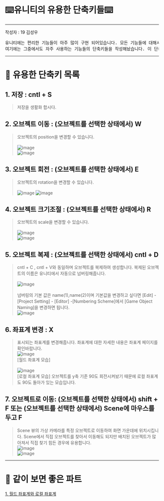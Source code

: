 # ⌨️유니티의 유용한 단축키들⌨️

---
작성자 : 19 김성우

<pre>
유니티에는 편리한 기능들이 아주 많이 구현 되어있습니다. 모든 기능들에 대해서 단축키들을 모두 알고있다면 좋겠지만 현실적으로 불가능합니다.
여기에는 그중에서도 자주 사용하는 기능들의 단축키들을 작성해놨습니다. 이 단축키들을 숙지하고 있다면 개발 시간을 줄일 수 있을 것입니다.
</pre>

---

# 📝 유용한 단축키 목록

## 1. 저장 : cntl + S

> 저장을 생활화 합시다.

## 2. 오브젝트 이동 : (오브젝트를 선택한 상태에서) W

> 오브젝트의 position을 변경할 수 있습니다.
> <br><br>![image](./Key_Pic/W1.png)
> <br>![image](./Key_Pic/W2.png)

## 3. 오브젝트 회전 : (오브젝트를 선택한 상태에서) E

> 오브젝트의 rotation을 변경할 수 있습니다.<br><br>
> ![image](./Key_Pic/E1.png) ![image](./Key_Pic/E2.png)

## 4. 오브젝트 크기조절 : (오브젝트를 선택한 상태에서) R

> 오브젝트의 scale을 변경할 수 있습니다.
> <br><br>![image](./Key_Pic/R1.png)
> <br>![image](./Key_Pic/R2.png)

## 5. 오브젝트 복제 : (오브젝트를 선택한 상태에서) cntl + D

> cntl + C , cntl + V와 동일하며 오브젝트를 복제하여 생성합니다. 복제된 오브젝트의 이름은 유니티에서 자동으로 넘버링해줍니다. 
> <br><br>![image](./Key_Pic/cd1.png)<br><br>
> 넘버링의 기본 값은 name(1),name(2)이며 기본값을 변경하고 싶다면 [Edit] - [Project Setting] - [Editor] -[Numbering Scheme]에서 [Game Object Naming]을 변경하면 됩니다.
> <br>![image](./Key_Pic/cd2.png)

## 6. 좌표계 변경 : X

> 표시되는 좌표계를 변경해줍니다. 좌표계에 대한 자세한 내용은 좌표계 페이지를 확인바랍니다.
> <br>![image](./Key_Pic/x1.png)
> <br>[월드 좌표계 모습]<br>
> <br>![image](./Key_Pic/x2.png)
> <br>[로컬 좌표계 모습] 오브젝트를 y축 기준 90도 회전시켜놨기 때문에 로컬 좌표계도 90도 돌아가 있는 모습입니다.

## 7. 오브젝트로 이동: (오브젝트를 선택한 상태에서) shift + F 또는 (오브젝트를 선택한 상태에서) Scene에 마우스를 두고 F

> Scene 뷰의 가상 카메라를 특정 오브젝트로 이동하여 화면 가운데에 위치시킵니다.
> Scene에서 직접 오브젝트를 찾아서 이동해도 되지만 배치된 오브젝트가 많아져서 직접 찾기 힘든 경우에 유용합니다.
> <br>![image](./Key_Pic/f1.png)
> <br>![image](./Key_Pic/f2.png)

---

# 🤝 같이 보면 좋은 파트

[1. 월드 좌표계와 로컬 좌표계](https://github.com/starhome7/GG_Unity_GitHub/blob/main/3D%20Scripts/1.%20Player%20%EC%9D%B4%EB%8F%99%20%EA%B5%AC%ED%98%84%ED%95%98%EA%B8%B0/1.%20Player%20%EC%9D%B4%EB%8F%99%20%EA%B5%AC%ED%98%84%ED%95%98%EA%B8%B0.md)
